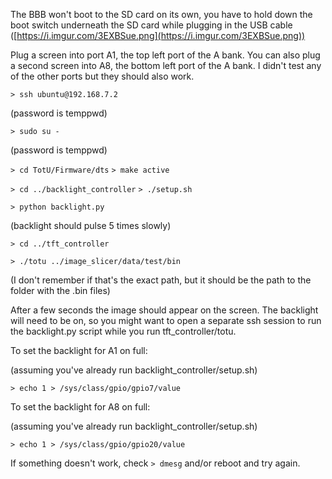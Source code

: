 The BBB won't boot to the SD card on its own, you have to hold down the boot switch underneath the SD card while plugging in the USB cable ([https://i.imgur.com/3EXBSue.png](https://i.imgur.com/3EXBSue.png))

Plug a screen into port A1, the top left port of the A bank. You can also plug a second screen into A8, the bottom left port of the A bank. I didn't test any of the other ports but they should also work.

`> ssh ubuntu@192.168.7.2`

(password is temppwd)

`> sudo su -`

(password is temppwd)

`> cd TotU/Firmware/dts`
`> make active`

`> cd ../backlight_controller`
`> ./setup.sh`

`> python backlight.py`

(backlight should pulse 5 times slowly)

`> cd ../tft_controller`

`> ./totu ../image_slicer/data/test/bin`

(I don't remember if that's the exact path, but it should be the path to the folder with the .bin files)

After a few seconds the image should appear on the screen. The backlight will need to be on, so you might want to open a separate ssh session to run the backlight.py script while you run tft_controller/totu.

To set the backlight for A1 on full:

(assuming you've already run backlight_controller/setup.sh)

`> echo 1 > /sys/class/gpio/gpio7/value`

To set the backlight for A8 on full:

(assuming you've already run backlight_controller/setup.sh)

`> echo 1 > /sys/class/gpio/gpio20/value`

If something doesn't work, check `> dmesg` and/or reboot and try again.
